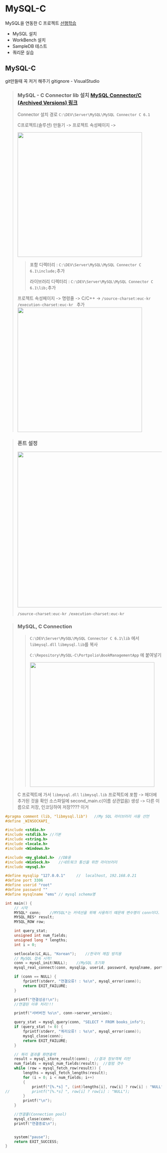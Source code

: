 # MySQL-C
MySQL을 연동한 C 프로젝트 
[선행학습](https://github.com/ParkYongJun03/MySQL)
- MySQL 설치
- WorkBench 설치
- SampleDB 테스트
- 쿼리문 실습

## MySQL-C
git만들때 꼭 저거 해주기 gitignore - VisualStudio

> ### MySQL - C Connector lib 설치 [MySQL Connector/C (Archived Versions) 링크](https://downloads.mysql.com/archives/c-c/)
> 
> Connector 설치 경로 `C:\DEV\Server\MySQL\MySQL Connector C 6.1`
> 
> C프로젝트(솔루션) 만들기 ->  프로젝트 속성페이지 ->
> 
> <img src="https://user-images.githubusercontent.com/83456300/174712762-f264847e-b0f0-4ea5-9aaa-35c729c50b0b.png" width="400">
>
>> 포함 디렉터리 : `C:\DEV\Server\MySQL\MySQL Connector C 6.1\include;`추가
>>  
>> 라이브러리 디렉터리 : `C:\DEV\Server\MySQL\MySQL Connector C 6.1\lib;`추가
>>
> 프로젝트 속성페이지 -> 명령줄 -> C/C++ -> `/source-charset:euc-kr /execution-charset:euc-kr ` 추가
> <img src="https://user-images.githubusercontent.com/83456300/174712340-57e67c53-90ff-456b-85ee-2d1682ff8536.png" width="400">
> 


> ### 폰트 설정
> <img src="https://user-images.githubusercontent.com/83456300/174712113-9a156f31-58ce-4b98-a274-472957635a50.png" width="500">
>
> `/source-charset:euc-kr /execution-charset:euc-kr`
>

> ### MySQL, C Connection
>> `C:\DEV\Server\MySQL\MySQL Connector C 6.1\lib` 에서 `libmysql.dll` `libmysql.lib`를 복사
>> 
>> `C:\Repository\MySQL-C\Portpolio\BookManagementApp` 에 붙여넣기
>> 
>> <img src="https://user-images.githubusercontent.com/83456300/174719555-a05f5ac1-aa8b-4823-a213-d0c706bea410.png" width="400">
>
> C 프로젝트에 가서 `libmysql.dll` `libmysql.lib` 프로젝트에 포함 -> 헤더에 추가된 것을 확인
> 소스파일에 second_main.c(이름 상관없음) 생성 -> 다른 이름으로 저장, 인코딩하여 저장???? 이거 


``` C
#pragma comment (lib, "libmysql.lib")	//My SQL 라이브러리 사용 선언
#define _WINSOCKAPI_

#include <stdio.h>
#include <stdlib.h>	//기본
#include <string.h>
#include <locale.h>
#include <Windows.h>

#include <my_global.h>	//DB용
#include <WinSock.h>	//네트워크 통신을 위한 라이브러리
#include <mysql.h>

#define mysqlip "127.0.0.1"		//	localhost, 192.168.0.21
#define port 3306
#define userid "root"
#define password ""
#define mysqlname "ems" // mysql schema명

int main() {
	// 시작
	MYSQL* conn;	//MYSQL*는 커넥션을 위해 사용하기 떄문에 변수명이 conn이다.
	MYSQL_RES* result;
	MYSQL_ROW row;

	int query_stat;
	unsigned int num_fields;
	unsigned long * lengths;
	int i = 0;

	setlocale(LC_ALL, "Korean");	//한국어 깨짐 방지용
	// MySQL 접속 시작!
	conn = mysql_init(NULL);	//MySQL 초기화
	mysql_real_connect(conn, mysqlip, userid, password, mysqlname, port, NULL, 0);

	if (conn == NULL) {
		fprintf(stderr, "연결오류! : %s\n", mysql_error(conn));
		return EXIT_FAILURE;
	}

	printf("연결성공!\n");
	//연결된 이후 처리!!!

	printf("서버버전 %s\n", conn->server_version);

	query_stat = mysql_query(conn, "SELECT * FROM books_info");
	if (query_stat != 0) {
		fprintf(stderr, "쿼리오류! : %s\n", mysql_error(conn));
		mysql_close(conn);
		return EXIT_FAILURE;
	}

	// 쿼리 결과를 화면출력
	result = mysql_store_result(conn);	//결과 정보객체 리턴
	num_fields = mysql_num_fields(result);	//컬럼 갯수
	while (row = mysql_fetch_row(result)) {
		lengths = mysql_fetch_lengths(result);
		for (i = 0; i < num_fields; i++)
		{
			printf("[%.*s] ", (int)lengths[i], row[i] ? row[i] : "NULL");
//			printf("[%.*s] ", row[i] ? row[i] : "NULL");
		}
		printf("\n");
	}

	//연결풀(Connection pool)
	mysql_close(conn);
	printf("연결종료\n");


	system("pause");
	return EXIT_SUCCESS;
}
```

